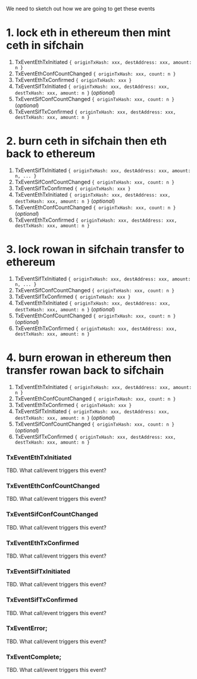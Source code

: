 We need to sketch out how we are going to get these events

# 1. lock eth in ethereum then mint ceth in sifchain

1.  TxEventEthTxInitiated `{ originTxHash: xxx, destAddress: xxx, amount: n }`
2.  TxEventEthConfCountChanged `{ originTxHash: xxx, count: n }`
3.  TxEventEthTxConfirmed `{ originTxHash: xxx }`
4.  TxEventSifTxInitiated `{ originTxHash: xxx, destAddress: xxx, destTxHash: xxx, amount: n }` (_optional_)
5.  TxEventSifConfCountChanged `{ originTxHash: xxx, count: n }` (_optional_)
6.  TxEventSifTxConfirmed `{ originTxHash: xxx, destAddress: xxx, destTxHash: xxx, amount: n }`

# 2. burn ceth in sifchain then eth back to ethereum

1.  TxEventSifTxInitiated `{ originTxHash: xxx, destAddress: xxx, amount: n, ... }`
2.  TxEventSifConfCountChanged `{ originTxHash: xxx, count: n }`
3.  TxEventSifTxConfirmed `{ originTxHash: xxx }`
4.  TxEventEthTxInitiated `{ originTxHash: xxx, destAddress: xxx, destTxHash: xxx, amount: n }` (_optional_)
5.  TxEventEthConfCountChanged `{ originTxHash: xxx, count: n }` (_optional_)
6.  TxEventEthTxConfirmed `{ originTxHash: xxx, destAddress: xxx, destTxHash: xxx, amount: n }`

# 3. lock rowan in sifchain transfer to ethereum

1.  TxEventSifTxInitiated `{ originTxHash: xxx, destAddress: xxx, amount: n, ... }`
2.  TxEventSifConfCountChanged `{ originTxHash: xxx, count: n }`
3.  TxEventSifTxConfirmed `{ originTxHash: xxx }`
4.  TxEventEthTxInitiated `{ originTxHash: xxx, destAddress: xxx, destTxHash: xxx, amount: n }` (_optional_)
5.  TxEventEthConfCountChanged `{ originTxHash: xxx, count: n }` (_optional_)
6.  TxEventEthTxConfirmed `{ originTxHash: xxx, destAddress: xxx, destTxHash: xxx, amount: n }`

# 4. burn erowan in ethereum then transfer rowan back to sifchain

1.  TxEventEthTxInitiated `{ originTxHash: xxx, destAddress: xxx, amount: n }`
2.  TxEventEthConfCountChanged `{ originTxHash: xxx, count: n }`
3.  TxEventEthTxConfirmed `{ originTxHash: xxx }`
4.  TxEventSifTxInitiated `{ originTxHash: xxx, destAddress: xxx, destTxHash: xxx, amount: n }` (_optional_)
5.  TxEventSifConfCountChanged `{ originTxHash: xxx, count: n }` (_optional_)
6.  TxEventSifTxConfirmed `{ originTxHash: xxx, destAddress: xxx, destTxHash: xxx, amount: n }`

### TxEventEthTxInitiated

TBD. What call/event triggers this event?

### TxEventEthConfCountChanged

TBD. What call/event triggers this event?

### TxEventSifConfCountChanged

TBD. What call/event triggers this event?

### TxEventEthTxConfirmed

TBD. What call/event triggers this event?

### TxEventSifTxInitiated

TBD. What call/event triggers this event?

### TxEventSifTxConfirmed

TBD. What call/event triggers this event?

### TxEventError;

TBD. What call/event triggers this event?

### TxEventComplete;

TBD. What call/event triggers this event?
